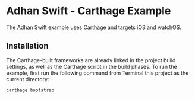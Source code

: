 # Adhan Swift - Carthage Example

The Adhan Swift example uses Carthage and targets iOS and watchOS.

## Installation

The Carthage-built frameworks are already linked in the project build settings, as well as the Carthage script in the build phases.
To run the example, first run the following command from Terminal this project as the current directory:

```
carthage bootstrap
```
